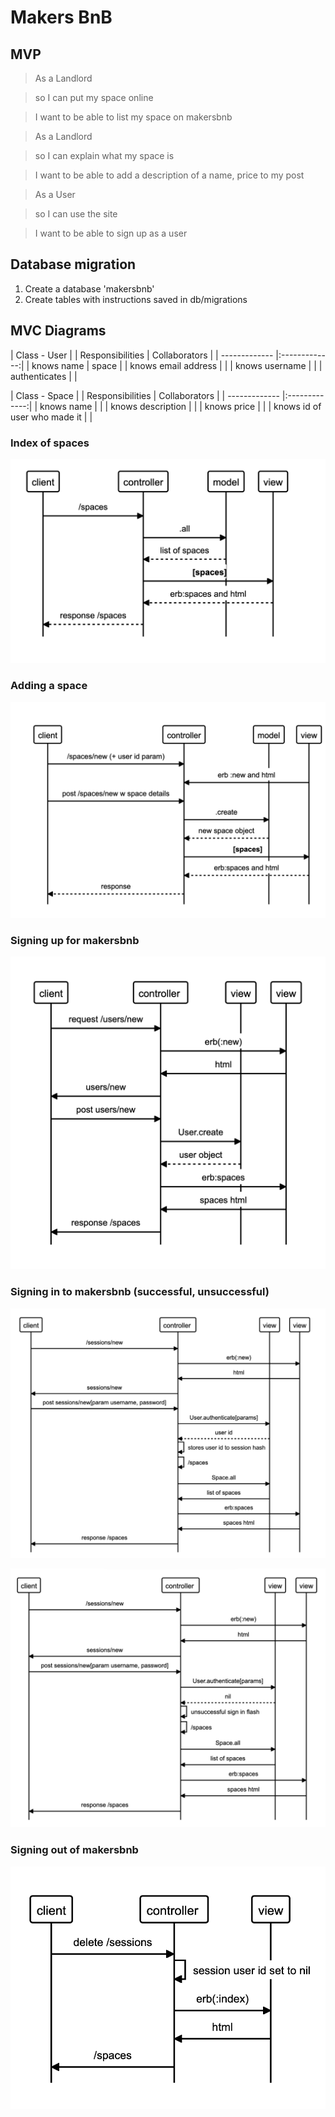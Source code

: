 # Makers BnB

## MVP

> As a Landlord

> so I can put my space online

> I want to  be able to list my space on makersbnb


> As a Landlord

> so I can explain what my space is

> I want to be able to add a description of a name, price to my post


> As a User

> so I can use the site

> I want to be able to sign up as a user

## Database migration

1. Create a database 'makersbnb'
2. Create tables with instructions saved in db/migrations

## MVC Diagrams

| Class - User                  |
| Responsibilities  | Collaborators |
| ------------- |:-------------:|
| knows name     | space   |
| knows email address      |      |
| knows username     |       |
| authenticates    |       |

| Class - Space                  |
| Responsibilities  | Collaborators |
| ------------- |:-------------:|
| knows name     |    |
| knows description      |      |
| knows price     |       |
| knows id of user who made it    |       |

### Index of spaces

![Index of spaces.](/diagrams/index_of_spaces.png "Index of spaces.")

### Adding a space

![Adding a space.](/diagrams/adding_a_space.png "Adding a space.")

### Signing up for makersbnb

![Signing up.](/diagrams/signing_up.png "Signing up.")

### Signing in to makersbnb (successful, unsuccessful)

![Successful sign in.](/diagrams/successful_signin.png "Successful signin.")

![Unsuccessful sign in.](/diagrams/unsuccessful_signin.png "Unsuccessful signin.")

### Signing out of makersbnb

![Signing out.](/diagrams/signout.png "Signing out.")
